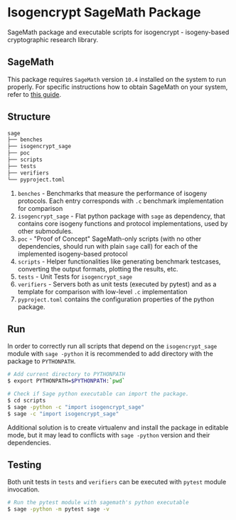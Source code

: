 # Isogencrypt SageMath Package


SageMath package and executable scripts for isogencrypt - isogeny-based cryptographic research library.

## SageMath

This package requires `SageMath` version `10.4` installed on the system to run properly. For specific instructions how to obtain SageMath on your system, refer to [this guide](https://doc-gitlab.sagemath.org/html/en/installation/index.html).


## Structure

```bash
sage
├── benches
├── isogencrypt_sage
├── poc
├── scripts
├── tests
├── verifiers
└── pyproject.toml
```

1. `benches` - Benchmarks that measure the performance of isogeny protocols. Each entry corresponds with `.c` benchmark implementation for comparison
2. `isogencrypt_sage` - Flat python package with `sage` as dependency, that contains core isogeny functions and protocol implementations, used by other submodules.
3. `poc` - "Proof of Concept" SageMath-only scripts (with no other dependencies, should run with plain `sage` call) for each of the implemented isogeny-based protocol
4. `scripts` - Helper functionalities like generating benchmark testcases, converting the output formats, plotting the results, etc.
5. `tests` - Unit Tests for `isogencrypt_sage` 
6. `verifiers` - Servers both as unit tests (executed by pytest) and as a template for comparison with low-level `.c` implementation
7. `pyproject.toml` contains the configuration properties of the python package. 

## Run

In order to correctly run all scripts that depend on the `isogencrypt_sage` module with `sage -python` it is recommended to add directory with the package to `PYTHONPATH`. 

```bash
# Add current directory to PYTHONPATH
$ export PYTHONPATH=$PYTHONPATH:`pwd` 

# Check if Sage python executable can import the package.
$ cd scripts
$ sage -python -c "import isogencrypt_sage"
$ sage -c "import isogencrypt_sage"
```

Additional solution is to create virtualenv and install the package in editable mode, but it may lead to conflicts with `sage -python` version and their dependencies.

## Testing

Both unit tests in `tests` and `verifiers` can be executed with `pytest` module invocation.

```bash
# Run the pytest module with sagemath's python executable
$ sage -python -m pytest sage -v
```